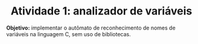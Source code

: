 <div align="center">
<h1>Atividade 1: analizador de variáveis</h1>
</div>

<p><b>Objetivo:</b> implementar o autômato de reconhecimento de nomes de variáveis na linguagem C, sem uso de bibliotecas.</p>

